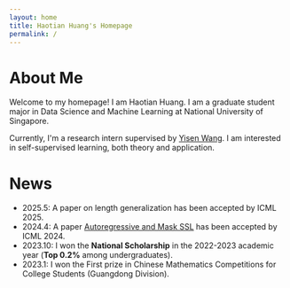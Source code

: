 ```yaml
---
layout: home
title: Haotian Huang's Homepage
permalink: /
---
```


# About Me

Welcome to my homepage! I am Haotian Huang. I am a graduate student major in Data Science and Machine Learning at National University of Singapore. 

Currently, I'm a research intern supervised by [Yisen Wang](https://yisenwang.github.io/). I am interested in self-supervised learning, both theory and application.

# News

- 2025.5: A paper on length generalization has been accepted by ICML 2025.
- 2024.4: A paper [Autoregressive and Mask SSL](https://arxiv.org/abs/2407.00935) has been accepted by ICML 2024.
- 2023.10: I won the **National Scholarship** in the 2022-2023 academic year (**Top 0.2%** among undergraduates).
- 2023.1: I won the First prize in Chinese Mathematics Competitions for College Students (Guangdong Division).
